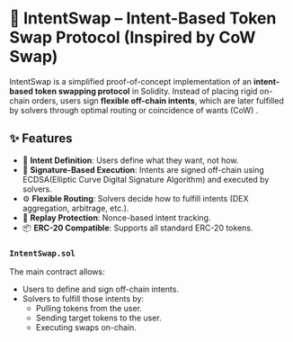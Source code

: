 # 🧠 IntentSwap – Intent-Based Token Swap Protocol (Inspired by CoW Swap)

IntentSwap is a simplified proof-of-concept implementation of an **intent-based token swapping protocol** in Solidity. Instead of placing rigid on-chain orders, users sign **flexible off-chain intents**, which are later fulfilled by solvers through optimal routing or coincidence of wants (CoW) .

## ✨ Features

- 📝 **Intent Definition**: Users define what they want, not how.
- 🔐 **Signature-Based Execution**: Intents are signed off-chain using ECDSA(Elliptic Curve Digital Signature Algorithm) and executed by solvers.
- ⚙️ **Flexible Routing**: Solvers decide how to fulfill intents (DEX aggregation, arbitrage, etc.).
- 🚫 **Replay Protection**: Nonce-based intent tracking.
- 📦 **ERC-20 Compatible**: Supports all standard ERC-20 tokens.

### `IntentSwap.sol`

The main contract allows:
- Users to define and sign off-chain intents.
- Solvers to fulfill those intents by:
  - Pulling tokens from the user.
  - Sending target tokens to the user.
  - Executing swaps on-chain.
